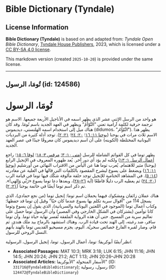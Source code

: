 # Bible Dictionary (Tyndale)

## License Information

**Bible Dictionary (Tyndale)** is based on and adapted from: _Tyndale Open Bible Dictionary_, [Tyndale House Publishers](https://tyndaleopenresources.com/), 2023, which is licensed under a [CC BY-SA 4.0 license](https://creativecommons.org/licenses/by-sa/4.0/legalcode.en).

This markdown version (created `2025-10-20`) is provided under the same license.



--------------------------------

## تُومَا، الرسول (id: 124586)

تُومَا، الرسول
==============

هو واحد من الرسل الإثني عشر الذي يظهر اسمه في الأناجيل الأربعة جميعها. الاسم هو ترجمة حرفية لكلمة آرامية تعني "التَّوْأَمُ" ويظهر في العهد الجديد باسم تُومَا. وقد كان هناك ميل إلى استخدام اسمه الهلنستي، ديديموس (didumos، "*التَّوْأَمُ*"). يظهر هذا الاسم ثلاث مرات في يوحنا ([يوحنا ١١: ١٦](https://ref.ly/John11:16)؛ [٢٠: ٢٤](https://ref.ly/John20:24)؛ [٢١: ٢](https://ref.ly/John21:2)). توجد أدلة كثيرة من البرديات اليونانية المختلطة (الكوينه) على أن اسم ديديموس كان معروفًا جيدًا في عصر العهد الجديد.

يظهر توما في كل القوائم الشاملة للرسل ([متى ١٠: ٣؛](https://ref.ly/Matt10:3) [مرقس ٣: ١٨](https://ref.ly/Mark3:18)؛ [لوقا ٦: ١٥](https://ref.ly/Luke6:15)؛ راجع [أعمال الرسل ١: ١٣](https://ref.ly/Acts1:13)) ولكنه لم يؤد أي دور آخر. يُعد ظهوره المعروف في الإنجيل الرابع (يوحنا) مثير للاهتمام. يُعرب توما هنا عن اليأس من الاقتراب النهائي من أورشليم ([يوحنا ١١: ١٦](https://ref.ly/John11:16)) ويضغط على يسوع ليشرح المقصود بالكلمات التي قالها في العلية عن مغادرته ([١٤: ٥](https://ref.ly/John14:5)). في المشاهد الختامية للإنجيل توجد حلقة مألوفة شكَّك فيها توما في قيامة الرب ([٢٠: ٢٤](https://ref.ly/John20:24)) ثم يعطيه الرب دليلًا قاطعًا (آية [٢٦–٢٨](https://ref.ly/John20:26-John20:28))، وبعدها دعا توما يسوع «رَبِّي وَإِلهِي!». تم ذكر اسم توما أيضًا في خاتمة يوحنا ([٢١: ٢](https://ref.ly/John21:2)).

هناك عملان زائفان ومشكوك فيهما يحملان اسم توما: إنجيل توما (من نجع حمادي)، الذي يسجل 114 من "أقوال سرية تكلم بها يسوع عندما كان حيًا" وقيل إن توما قد حفظها؛ وكتاب أعمال توما (الموجود في اللغتين اليونانية والسريانية)، الذي يقول إن يسوع وتوما كانا توأمين (يشتركان في الشكل الخارجي وفي المصير) وأن الرسول توما حصل على تعاليم سرية من المسيح. حتى أن هذه الرواية الملفقة تُفسر نهاية حياة توما. وأن توما سافر، ضد رغبته، إلى الهند تحت قيادة الرب. وهناك استشهد بالرماح بيد ملك هندي. ثم قام، وصار لقبره الفارغ خصائص سحريَّة. اليوم، يجزم مسيحيو القديس توما بالهند بأنهم النسل الروحي للرسول.

*انظر أيضًا* أبوكريفا: توما، أعمال الرسول، توما، إنجيل الرسول، الرسولية.

* **Associated Passages:** MAT 10:3; MRK 3:18; LUK 6:15; JHN 11:16; JHN 14:5; JHN 20:24; JHN 21:2; ACT 1:13; JHN 20:26–JHN 20:28
* **Associated Articles:** الأسفار المنحولة "الأبوكريفا" (ID: `331716@TyndaleBibleDictionary`); رسول، رسولية (ID: `124472@TyndaleBibleDictionary`)

